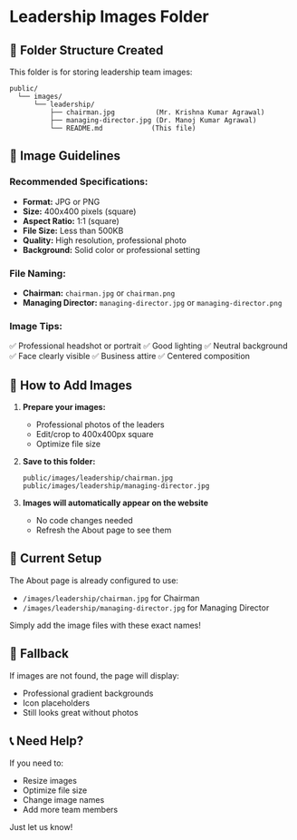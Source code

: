 # Leadership Images Folder

## 📁 Folder Structure Created

This folder is for storing leadership team images:

```
public/
  └── images/
      └── leadership/
          ├── chairman.jpg          (Mr. Krishna Kumar Agrawal)
          ├── managing-director.jpg (Dr. Manoj Kumar Agrawal)
          └── README.md            (This file)
```

## 📸 Image Guidelines

### Recommended Specifications:
- **Format:** JPG or PNG
- **Size:** 400x400 pixels (square)
- **Aspect Ratio:** 1:1 (square)
- **File Size:** Less than 500KB
- **Quality:** High resolution, professional photo
- **Background:** Solid color or professional setting

### File Naming:
- **Chairman:** `chairman.jpg` or `chairman.png`
- **Managing Director:** `managing-director.jpg` or `managing-director.png`

### Image Tips:
✅ Professional headshot or portrait
✅ Good lighting
✅ Neutral background
✅ Face clearly visible
✅ Business attire
✅ Centered composition

## 🔄 How to Add Images

1. **Prepare your images:**
   - Professional photos of the leaders
   - Edit/crop to 400x400px square
   - Optimize file size

2. **Save to this folder:**
   ```
   public/images/leadership/chairman.jpg
   public/images/leadership/managing-director.jpg
   ```

3. **Images will automatically appear on the website**
   - No code changes needed
   - Refresh the About page to see them

## 📝 Current Setup

The About page is already configured to use:
- `/images/leadership/chairman.jpg` for Chairman
- `/images/leadership/managing-director.jpg` for Managing Director

Simply add the image files with these exact names!

## 🎨 Fallback

If images are not found, the page will display:
- Professional gradient backgrounds
- Icon placeholders
- Still looks great without photos

## 📞 Need Help?

If you need to:
- Resize images
- Optimize file size
- Change image names
- Add more team members

Just let us know!
